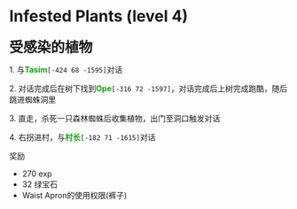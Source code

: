 # Infested Plants (level 4)
<span style="font-size: 25px;">**受感染的植物**</span>

<span class="stage-index">1.</span> 与<font color=00AA00>**Tasim**</font>`[-424 68 -1595]`对话 

<span class="stage-index">2.</span> 对话完成后在树下找到<font color=00AA00>**Ope**</font>`[-316 72 -1597]`，对话完成后上树完成跑酷，随后跳进蜘蛛洞里

<span class="stage-index">3.</span> 直走，杀死一只森林蜘蛛后收集植物，出门至洞口触发对话

<span class="stage-index">4.</span> 右拐进村，与<font color=00AA00>**村长**</font>`[-182 71 -1615]`对话

奖励  

+ 270 exp
+ 32 绿宝石
+ Waist Apron的使用权限(裤子)